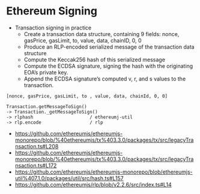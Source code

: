 
Ethereum Signing
=====

* Transaction signing in practice
    * Create a transaction data structure, containing 9 fields: nonce, gasPrice, gasLimit, to, value, data, chainID, 0, 0
    * Produce an RLP-encoded serialized message of the transaction data structure
    * Compute the Keccak256 hash of this serialized message
    * Compute the ECDSA signature, signing the hash with the originating EOA’s private key.
    * Append the ECDSA signature’s computed v, r, and s values to the transaction.

~~~~
[nonce, gasPrice, gasLimit, to , value, data, chainId, 0, 0]

Transaction.getMessageToSign() 
-> Transaction._getMessageToSign()
-> rlphash                     / ethereumj-util             
-> rlp.encode                  / rlp     
~~~~                               

* https://github.com/ethereumjs/ethereumjs-monorepo/blob/%40ethereumjs/tx%403.3.0/packages/tx/src/legacyTransaction.ts#L208
* https://github.com/ethereumjs/ethereumjs-monorepo/blob/%40ethereumjs/tx%403.3.0/packages/tx/src/legacyTransaction.ts#L172
* https://github.com/ethereumjs/ethereumjs-monorepo/blob/ethereumjs-util%407.1.0/packages/util/src/hash.ts#L157
* https://github.com/ethereumjs/rlp/blob/v2.2.6/src/index.ts#L14
